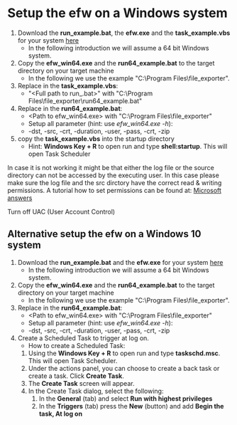 # Setup the efw on a Windows system
1) Download the **run_example.bat**, the **efw.exe** and the **task_example.vbs** for your system [here](https://github.com/ComPlat/ELN_file_watcher/releases/tag/latest)
    - In the following introduction we will assume a 64 bit Windows system.
2) Copy the **efw_win64.exe** and the **run64_example.bat** to the target directory on your target machine
   - In the following we use the example "C:\Program Files\file_exporter".
3) Replace in the **task_example.vbs**: 
   - "&lt;Full path to run_.bat&gt;" with "C:\Program Files\file_exporter\run64_example.bat"
4) Replace in the **run64_example.bat**:
   - &lt;Path to efw_win64.exe&gt; with "C:\Program Files\file_exporter\"
   - Setup all parameter (hint: use _efw_win64.exe -h_):
   - -dst, -src, -crt, -duration, -user, -pass, -crt, -zip
5) copy the **task_example.vbs** into the startup directory 
   - Hint: **Windows Key + R** to open run and type **shell:startup**. This will open Task Scheduler
   
In case it is not working it might be that either the log file or the source directory can not be accessed by the executing user. In this case please make sure the log file and the src dirctory have the correct read & writing permissions.
A tutorial how to set permissions can be found at: [Microsoft answers](https://answers.microsoft.com/en-us/windows/forum/all/give-permissions-to-files-and-folders-in-windows/78ee562c-a21f-4a32-8691-73aac1415373)

Turn off UAC (User Account Control)


## Alternative setup the efw on a Windows 10 system
1) Download the **run_example.bat** and the **efw.exe** for your system [here](https://github.com/ComPlat/ELN_file_watcher/releases/tag/latest)
   - In the following introduction we will assume a 64 bit Windows system.
2) Copy the **efw_win64.exe** and the **run64_example.bat** to the target directory on your target machine
   - In the following we use the example "C:\Program Files\file_exporter".
3) Replace in the **run64_example.bat**:
   - &lt;Path to efw_win64.exe&gt; with "C:\Program Files\file_exporter\"
   - Setup all parameter (hint: use _efw_win64.exe -h_):
   - -dst, -src, -crt, -duration, -user, -pass, -crt, -zip
4) Create a Scheduled Task to trigger at log on.
   - How to create a Scheduled Task:
   1) Using the **Windows Key + R** to open run and type **taskschd.msc**. This will open Task Scheduler.
   2) Under the actions panel, you can choose to create a back task or create a task. Click **Create Task**.
   3) The **Create Task** screen will appear.
   4) In the Create Task dialog, select the following:
      1) In the **General** (tab) and select **Run with highest privileges** 
      2) In the **Triggers** (tab) press the **New** (button) and add **Begin the task, At log on**

